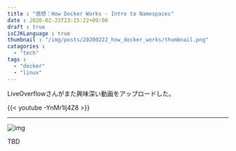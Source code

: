 ```yaml
---
title : "感想：How Docker Works - Intro to Namespaces"
date : 2020-02-23T23:15:22+09:00
draft : true
isCJKLanguage : true
thumbnail : "/img/posts/20200222_how_docker_works/thumbnail.png"
catagories :
  - "tech"
tags :
  - "docker"
  - "linux"
---
```


LiveOverflowさんがまた興味深い動画をアップロードした。

{{< youtube -YnMr1lj4Z8 >}}

---

![img](/img/posts/20200222_how_docker_works/0001.png)

TBD
